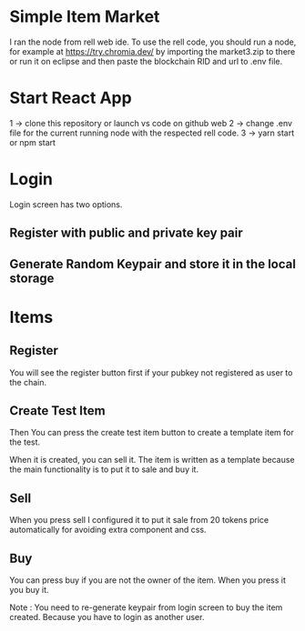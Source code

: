 # Simple Item Market

I ran the node from rell web ide. To use the rell code, you should run a node, for example  at https://try.chromia.dev/ by importing the market3.zip to there or run it on eclipse and then paste the blockchain RID and url to .env file.

# Start React App
1 -> clone this repository or launch vs code on github web
2 -> change .env file for the current running node with the respected rell code.
3 -> yarn start or npm start

# Login

Login screen has two options.

## Register with public and private key pair

## Generate Random Keypair and store it in the local storage

# Items

## Register
You will see the register button first if your pubkey not registered as user to the chain.

## Create Test Item
Then You can press the create test item button to create a template item for the test.

When it is created, you can sell it. The item is written as a template because the main functionality is to put it to sale and buy it.

## Sell

When you press sell I configured it to put it sale from 20 tokens price automatically for avoiding extra component and css.

## Buy
You can press buy if you are not the owner of the item. When you press it you buy it.

Note : You need to re-generate keypair from login screen to buy the item created. Because you have to login as another user.


